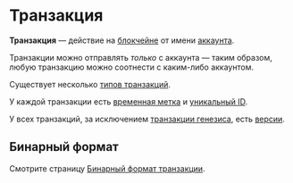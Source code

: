 # Транзакция

**Транзакция** — действие на [блокчейне](/blockchain/blockchain.md) от имени [аккаунта](/blockchain/account.md).

Транзакции можно отправлять _только_ с аккаунта — таким образом, любую транзакцию можно соотнести с каким-либо аккаунтом.

Cуществует несколько [типов транзакций](/blockchain/transaction-type.md).

У каждой транзакции есть [временная метка](/blockchain/transaction/transaction-timestamp.md) и [уникальный ID](/blockchain/transaction/transaction-id.md).

У всех транзакций, за исключением [транзакции генезиса](/blockchain/transaction-type/genesis-transaction.md), есть [версии](/blockchain/transaction/transaction-version.md).

## Бинарный формат

Смотрите страницу [Бинарный формат транзакции](/blockchain/binary-format/transaction-binary-format.md).
